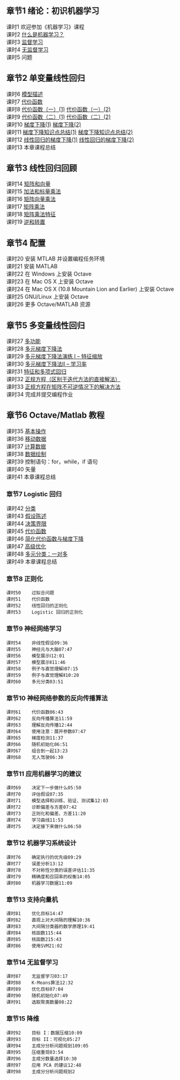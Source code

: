 ## 章节1	绪论：初识机器学习  
课时1	欢迎参加《机器学习》课程  
课时2	[什么是机器学习？](./notes/1.2.png)  
课时3	[监督学习](./notes/1.3-4.png)  
课时4	[无监督学习](./notes/1.3-4.png)  
课时5	问题  
  
## 章节2	单变量线性回归  
课时6	[模型描述](./notes/2.6.png)  
课时7	[代价函数](./notes/2.7.png)  
课时8	[代价函数（一）(1)](./notes/2.8(1).png)	[代价函数（一）(2)](./notes/2.8(2).png)  
课时9	[代价函数（二）(1)](./notes/2.9(1).png)	[代价函数（二）(2)](./notes/2.9(2).png)  
课时10	[梯度下降(1)](./notes/2.10(1).png)	[梯度下降(2)](./notes/2.10(2).png)  
课时11	[梯度下降知识点总结(1)](./notes/2.11(1).png)	[梯度下降知识点总结(2)](./notes/2.11(2).png)  
课时12	[线性回归的梯度下降(1)](./notes/2.12(1).png)	[线性回归的梯度下降(2)](./notes/2.12(2).png)  
课时13	本章课程总结  
  
## 章节3	线性回归回顾  
课时14	[矩阵和向量](./notes/3.14.png)  
课时15	[加法和标量乘法](./notes/3.15.png)  
课时16	[矩阵向量乘法](./notes/3.16-17.png)  
课时17	[矩阵乘法](./notes/3.16-17.png)  
课时18	[矩阵乘法特征](./notes/3.18-19.png)  
课时19	[逆和转置](./notes/3.18-19.png)  
  
## 章节4	配置  
课时20	安装 MTLAB 并设置编程任务环境  
课时21	安装 MATLAB  
课时22	在 Windows 上安装 Octave  
课时23	在 Mac OS X  上安装 Octave  
课时24	在 Mac OS X (10.8 Mountain Lion and Earlier) 上安装 Octave  
课时25	GNU/Linux 上安装 Octave  
课时26	更多 Octave/MATLAB  资源  
  
## 章节5	多变量线性回归  
课时27	[多功能](./notes/5.27.png)  
课时28	[多元梯度下降法](./notes/5.28.png)  
课时29	[多元梯度下降法演练 I – 特征缩放](./notes/5.29.png)  
课时30	[多元梯度下降法II – 学习率](./notes/5.30.png)  
课时31	[特征和多项式回归](./notes/5.31.png)  
课时32	[正规方程（区别于迭代方法的直接解法）](./notes/5.32.png)  
课时33	[正规方程在矩阵不可逆情况下的解决方法](./notes/5.33.png)  
课时34	完成并提交编程作业  
  
## 章节6	Octave/Matlab 教程  
课时35	[基本操作](./notes/6.35-41.png)  
课时36	[移动数据](./notes/6.35-41.png)  
课时37	[计算数据](./notes/6.35-41.png)  
课时38	[数据绘制](./notes/5.33.png)  
课时39	控制语句：for，while，if 语句  
课时40	矢量  
课时41	本章课程总结  
  
### 章节7	Logistic 回归  
课时42	[分类](./notes/7.42-43.png)  
课时43	[假设陈述](./notes/7.42-43.png)  
课时44	[决策界限](./notes/7.44.png)  
课时45	[代价函数](./notes/7.45.png)  
课时46	[简化代价函数与梯度下降](./notes/7.46.png)  
课时47	[高级优化](./notes/7.47.png)  
课时48	[多元分类：一对多](./notes/7.48.png)  
课时49	本章课程总结  
  
### 章节8	正则化  
	课时50	过拟合问题  
	课时51	代价函数  
	课时52	线性回归的正则化  
	课时53	Logistic 回归的正则化  
  
### 章节9	神经网络学习
	课时54	非线性假设09:36  
	课时55	神经元与大脑07:47  
	课时56	模型展示Ⅰ12:01  
	课时57	模型展示Ⅱ11:46  
	课时58	例子与直觉理解Ⅰ07:15  
	课时59	例子与直觉理解Ⅱ10:20  
	课时60	多元分类03:51  
  
### 章节10	神经网络参数的反向传播算法  
	课时61	代价函数06:43  
	课时62	反向传播算法11:59  
	课时63	理解反向传播12:44  
	课时64	使用注意：展开参数07:47  
	课时65	梯度检测11:37  
	课时66	随机初始化06:51  
	课时67	组合到一起13:23  
	课时68	无人驾驶06:30  
  
### 章节11	应用机器学习的建议  
	课时69	决定下一步做什么05:50  
	课时70	评估假设07:35  
	课时71	模型选择和训练、验证、测试集12:03  
	课时72	诊断偏差与方差07:42  
	课时73	正则化和偏差、方差11:20  
	课时74	学习曲线11:53  
	课时75	决定接下来做什么06:50  
  
### 章节12	机器学习系统设计  
	课时76	确定执行的优先级09:29  
	课时77	误差分析13:12  
	课时78	不对称性分类的误差评估11:35  
	课时79	精确度和召回率的权衡14:05  
	课时80	机器学习数据11:09  
  
### 章节13	支持向量机  
	课时81	优化目标14:47  
	课时82	直观上对大间隔的理解10:36  
	课时83	大间隔分类器的数学原理19:41  
	课时84	核函数115:44  
	课时85	核函数215:43  
	课时86	使用SVM21:02  
  
### 章节14	无监督学习  
	课时87	无监督学习03:17  
	课时88	K-Means算法12:32  
	课时89	优化目标07:04  
	课时90	随机初始化07:49  
	课时91	选取聚类数量08:22  
  
### 章节15	降维  
	课时92	目标 I：数据压缩10:09  
	课时93	目标 II：可视化05:27  
	课时94	主成分分析问题规划109:05  
	课时95	压缩重现03:54  
	课时96	主成分数量选择10:30  
	课时97	应用 PCA 的建议12:48  
	课时98	主成分分析问题规划2  
